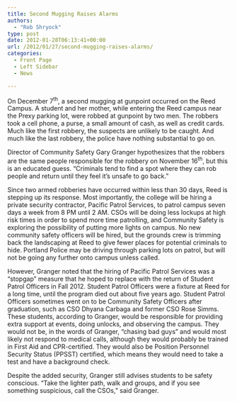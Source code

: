 ```yaml
---
title: Second Mugging Raises Alarms
authors: 
  - "Rob Shryock"
type: post
date: 2012-01-28T06:13:41+00:00
url: /2012/01/27/second-mugging-raises-alarms/
categories:
  - Front Page
  - Left Sidebar
  - News

---
```

On December 7<sup>th</sup>, a second mugging at gunpoint occurred on the Reed Campus. A student and her mother, while entering the Reed campus near the Prexy parking lot, were robbed at gunpoint by two men. The robbers took a cell phone, a purse, a small amount of cash, as well as credit cards. Much like the first robbery, the suspects are unlikely to be caught. And much like the last robbery, the police have nothing substantial to go on.

Director of Community Safety Gary Granger hypothesizes that the robbers are the same people responsible for the robbery on November 16<sup>th</sup>, but this is an educated guess. “Criminals tend to find a spot where they can rob people and return until they feel it’s unsafe to go back.”

Since two armed robberies have occurred within less than 30 days, Reed is stepping up its response. Most importantly, the college will be hiring a private security contractor, Pacific Patrol Services, to patrol campus seven days a week from 8 PM until 2 AM. CSOs will be doing less lockups at high risk times in order to spend more time patrolling, and Community Safety is exploring the possibility of putting more lights on campus. No new community safety officers will be hired, but the grounds crew is trimming back the landscaping at Reed to give fewer places for potential criminals to hide. Portland Police may be driving through parking lots on patrol, but will not be going any further onto campus unless called.

However, Granger noted that the hiring of Pacific Patrol Services was a “stopgap” measure that he hoped to replace with the return of Student Patrol Officers in Fall 2012. Student Patrol Officers were a fixture at Reed for a long time, until the program died out about five years ago. Student Patrol Officers sometimes went on to be Community Safety Officers after graduation, such as CSO Dhyana Carbaga and former CSO Rose Simms. These students, according to Granger, would be responsible for providing extra support at events, doing unlocks, and observing the campus. They would not be, in the words of Granger, “chasing bad guys” and would most likely not respond to medical calls, although they would probably be trained in First Aid and CPR-certified. They would also be Position Personnel Security Status (PPSST) certified, which means they would need to take a test and have a background check.

Despite the added security, Granger still advises students to be safety conscious. “Take the lighter path, walk and groups, and if you see something suspicious, call the CSOs,” said Granger.